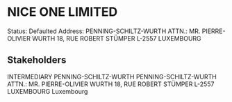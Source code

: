 # NICE ONE LIMITED
Status: Defaulted
Address: PENNING-SCHILTZ-WURTH ATTN.: MR. PIERRE-OLIVIER WURTH  18, RUE ROBERT STÜMPER  L-2557 LUXEMBOURG

## Stakeholders
INTERMEDIARY
PENNING-SCHILTZ-WURTH
PENNING-SCHILTZ-WURTH ATTN.: MR. PIERRE-OLIVIER WURTH  18, RUE ROBERT STÜMPER  L-2557 LUXEMBOURG
Luxembourg



